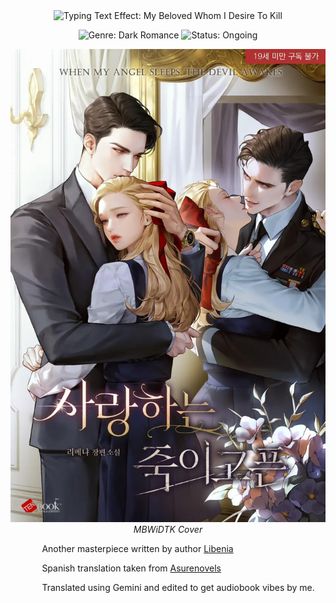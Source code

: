 <div align="center">

<!-- Dynamic Title Effect (Imperial, Cinzel font, Gold color, Smooth transition) -->

<img src="https://readme-typing-svg.herokuapp.com?font=Imperial+Script&size=32&pause=1000000&color=880808&center=true&width=650&lines=My+Beloved+Whom+I+Desire+To+Kill&repeat=false&vCenter=true&style=smooth" alt="Typing Text Effect: My Beloved Whom I Desire To Kill" />

</div>

<div align="center">

<p>

<img src="https://img.shields.io/badge/GENRE-Dark_Romance-800000?style=for-the-badge&logoColor=white" alt="Genre: Dark Romance">


<img src="https://img.shields.io/badge/STATUS-Ongoing-007BFF?style=for-the-badge&logoColor=white" alt="Status: Ongoing">

</p>

</div>

<p align="center">
  <img src="./assets/kill.jpeg" alt="mbwidtk-cover" style="max-width:100%;height:auto;" />
  <br>
  <em><i>MBWiDTK Cover</i></em>
</p>


<!-- Left-aligned content starts here, giving a structured feel -->

<div align="left" style="padding-left: 10%;">

<!-- Synopsis / Hook -->


Another masterpiece written by author [Libenia](https://x.com/_libenia_)

Spanish translation taken from [Asurenovels](https://asurenovels.website)

Translated using Gemini and edited to get audiobook vibes by me.
